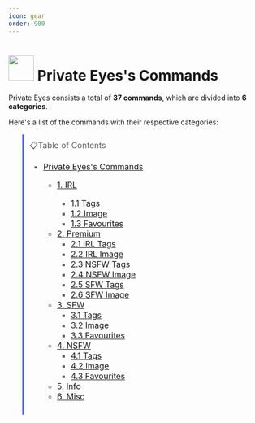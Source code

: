 ```yaml
---
icon: gear
order: 900
---
```


<style>
a.external{
    display: inline-flex;
    align-items: center;
    text-decoration: none;
}

</style>

# <img class="custom_image" src="https://images.disutils.com/bot_assets/profile_pictures_jpg/PrivateEyes.jpg" width=50 lenght=50> Private Eyes's Commands

Private Eyes consists a total of **37 commands**, which are divided into **6 categories**.

Here's a list of the commands with their respective categories:

<blockquote style="width: 50%; font-size: 16px; padding: 10px; border-left: 4px solid #5865F2;">
📋Table of Contents
    <ul>
        <li><a href="#private-eyess-commands">Private Eyes's Commands</a><br /></li>
        <ul>
            <li><a href="#1-music">1. IRL</a><br /></li>
                <ul>
                    <li><a href="#11-play">1.1 Tags</a><br/></li>
                    <li><a href="#12-skip">1.2 Image</a><br/></li>
                    <li><a href="#13-shuffle">1.3 Favourites</a><br/></li>
                </ul>
            <li><a href="#3-misc">2. Premium</a><br />
                <ul>
                    <li><a href="#11-play">2.1 IRL Tags</a><br/></li>
                    <li><a href="#12-skip">2.2 IRL Image</a><br/></li>
                    <li><a href="#11-play">2.3 NSFW Tags</a><br/></li>
                    <li><a href="#12-skip">2.4 NSFW Image</a><br/></li>
                    <li><a href="#11-play">2.5 SFW Tags</a><br/></li>
                    <li><a href="#12-skip">2.6 SFW Image</a><br/></li>
                </ul>
            <li><a href="#3-misc">3. SFW</a><br />
                <ul>
                    <li><a href="#11-play">3.1 Tags</a><br/></li>
                    <li><a href="#12-skip">3.2 Image</a><br/></li>
                    <li><a href="#13-shuffle">3.3 Favourites</a><br/></li>
                </ul>
            <li><a href="#3-misc">4. NSFW</a><br />
                <ul>
                    <li><a href="#11-play">4.1 Tags</a><br/></li>
                    <li><a href="#12-skip">4.2 Image</a><br/></li>
                    <li><a href="#13-shuffle">4.3 Favourites</a><br/></li>
                </ul>
            <li><a href="#2-info">5. Info</a><br />
            <li><a href="#3-misc">6. Misc</a><br />
        </ul>
    </ul>
</blockquote>
